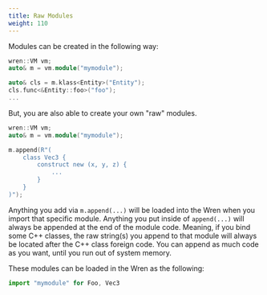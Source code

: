 ```yaml
---
title: Raw Modules
weight: 110
---
```


Modules can be created in the following way:

```cpp
wren::VM vm;
auto& m = vm.module("mymodule");

auto& cls = m.klass<Entity>("Entity");
cls.func<&Entity::foo>("foo");
...
```

But, you are also able to create your own "raw" modules.

```cpp
wren::VM vm;
auto& m = vm.module("mymodule");

m.append(R"(
    class Vec3 {
        construct new (x, y, z) {
            ...
        }
    }
)");
```

Anything you add via `m.append(...)` will be loaded into the Wren when you import that specific module. Anything you put inside of `append(...)` will always be appended at the end of the module code. Meaning, if you bind some C++ classes, the raw string(s) you append to that module will always be located after the C++ class foreign code. You can append as much code as you want, until you run out of system memory.

These modules can be loaded in the Wren as the following:

```js
import "mymodule" for Foo, Vec3
```
